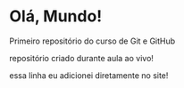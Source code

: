 # Olá, Mundo!
 Primeiro repositório do curso de Git e GitHub

repositório criado durante aula ao vivo!

essa linha eu adicionei diretamente no site!
